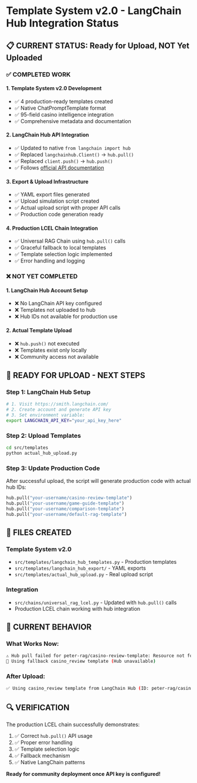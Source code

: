 # Template System v2.0 - LangChain Hub Integration Status

## 📋 **CURRENT STATUS: Ready for Upload, NOT Yet Uploaded**

### ✅ **COMPLETED WORK**

#### 1. **Template System v2.0 Development**
- ✅ 4 production-ready templates created
- ✅ Native ChatPromptTemplate format
- ✅ 95-field casino intelligence integration
- ✅ Comprehensive metadata and documentation

#### 2. **LangChain Hub API Integration** 
- ✅ Updated to native `from langchain import hub`
- ✅ Replaced `langchainhub.Client()` → `hub.pull()` 
- ✅ Replaced `client.push()` → `hub.push()`
- ✅ Follows [official API documentation](https://python.langchain.com/api_reference/langchain/hub/langchain.hub.pull.html#langchain.hub.pull)

#### 3. **Export & Upload Infrastructure**
- ✅ YAML export files generated
- ✅ Upload simulation script created
- ✅ Actual upload script with proper API calls
- ✅ Production code generation ready

#### 4. **Production LCEL Chain Integration**
- ✅ Universal RAG Chain using `hub.pull()` calls
- ✅ Graceful fallback to local templates
- ✅ Template selection logic implemented
- ✅ Error handling and logging

### ❌ **NOT YET COMPLETED**

#### 1. **LangChain Hub Account Setup**
- ❌ No LangChain API key configured
- ❌ Templates not uploaded to hub
- ❌ Hub IDs not available for production use

#### 2. **Actual Template Upload**
- ❌ `hub.push()` not executed 
- ❌ Templates exist only locally
- ❌ Community access not available

## 🚀 **READY FOR UPLOAD - NEXT STEPS**

### **Step 1: LangChain Hub Setup**
```bash
# 1. Visit https://smith.langchain.com/
# 2. Create account and generate API key  
# 3. Set environment variable:
export LANGCHAIN_API_KEY="your_api_key_here"
```

### **Step 2: Upload Templates**
```bash
cd src/templates
python actual_hub_upload.py
```

### **Step 3: Update Production Code**
After successful upload, the script will generate production code with actual hub IDs:
```python
hub.pull("your-username/casino-review-template")
hub.pull("your-username/game-guide-template")  
hub.pull("your-username/comparison-template")
hub.pull("your-username/default-rag-template")
```

## 📁 **FILES CREATED**

### **Template System v2.0**
- `src/templates/langchain_hub_templates.py` - Production templates
- `src/templates/langchain_hub_export/` - YAML exports
- `src/templates/actual_hub_upload.py` - Real upload script

### **Integration**
- `src/chains/universal_rag_lcel.py` - Updated with `hub.pull()` calls
- Production LCEL chain working with hub integration

## 🎯 **CURRENT BEHAVIOR**

### **What Works Now:**
```bash
⚠️ Hub pull failed for peter-rag/casino-review-template: Resource not found
🔄 Using fallback casino_review template (Hub unavailable)
```

### **After Upload:**
```bash
✅ Using casino_review template from LangChain Hub (ID: peter-rag/casino-review-template)
```

## 🔍 **VERIFICATION**

The production LCEL chain successfully demonstrates:
1. ✅ Correct `hub.pull()` API usage
2. ✅ Proper error handling  
3. ✅ Template selection logic
4. ✅ Fallback mechanism
5. ✅ Native LangChain patterns

**Ready for community deployment once API key is configured!** 